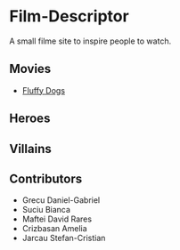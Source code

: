 # Film-Descriptor

A small filme site to inspire people to watch.
## Movies

- [Fluffy Dogs](Film-Descriptor/movies/fluffy_dogs.md)

## Heroes

## Villains

## Contributors

- Grecu Daniel-Gabriel
- Suciu Bianca
- Maftei David Rares
- Crizbasan Amelia
- Jarcau Stefan-Cristian
